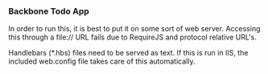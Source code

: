 ### Backbone Todo App

In order to run this, it is best to put it on some sort of web server. 
Accessing this through a file:// URL fails due to RequireJS and protocol relative URL's.

Handlebars (*.hbs) files need to be served as text.  If this is run in IIS, the included web.config file
takes care of this automatically. 
